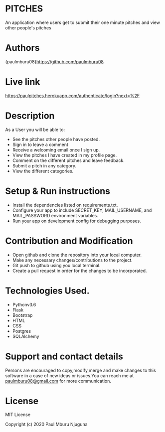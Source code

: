 # PITCHES
An application where users get to submit their one minute pitches and view other people's pitches

# Authors
{paulmburu08}https://github.com/paulmburu08

# Live link
https://paulpitches.herokuapp.com/authenticate/login?next=%2F

# Description
As a User you will be able to:
* See the pitches other people have posted.
* Sign in to leave a comment
* Receive a welcoming email once I sign up.
* View the pitches I have created in my profile page.
* Comment on the different pitches and leave feedback.
* Submit a pitch in any category.
* View the different categories.

# Setup & Run instructions
* Install the dependencies listed on requirements.txt.
* Configure your app to include SECRET_KEY, MAIL_USERNAME, and MAIL_PASSWORD environment variables.
* Run your app on development config for debugging purposes.

# Contribution and Modification
* Open github and clone the repository into your local computer.
* Make any necessary changes/contributions to the project.
* Git push to github using you local terminal.
* Create a pull request in order for the changes to be incorporated.

# Technologies Used.
* Pythonv3.6
* Flask
* Bootstrap
* HTML
* CSS
* Postgres
* SQLAlchemy

# Support and contact details
Persons are encouraged to copy,modify,merge and make changes to this software in a case of new ideas or issues.You can reach me at paulmburu08@gmail.com for more communication.

# License
MIT License

Copyright (c) 2020 Paul Mburu Njuguna
